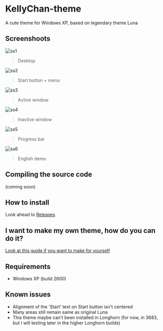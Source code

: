 # KellyChan-theme
A cute theme for Windows XP, based on legendary theme Luna

## Screenshoots
![ss1](https://cdn.discordapp.com/attachments/811803235617996803/901340101337030686/unknown.png)
> Desktop

![ss2](https://cdn.discordapp.com/attachments/811803235617996803/901341217835610112/unknown.png)
> Start button + menu

![ss3](https://cdn.discordapp.com/attachments/811803235617996803/901341920259891210/unknown.png)
> Active window

![ss4](https://cdn.discordapp.com/attachments/811803235617996803/901341506022031380/unknown.png)
> Inactive window

![ss5](https://cdn.discordapp.com/attachments/811803235617996803/901345002104422400/unknown.png)
> Progress bar

![ss6](https://cdn.discordapp.com/attachments/900933598763425822/901053498974691358/unknown.png)
> English demo

## Compiling the source code
(coming soon)

## How to install
Look ahead to [Releases](https://github.com/SamCool939/KellyChan-theme/releases)

## I want to make my own theme, how do you can do it?
[Look at this guide if you want to make for yourself](https://cdn.discordapp.com/attachments/758624777312141323/892313634984837120/1601229699581.png)

## Requirements
- Windows XP (build 2600)

## Known issues
- Alignment of the 'Start' text on Start button isn't centered
- Many areas still remain same as original Luna
- This theme maybe can't been installed in Longhorn (for now, in 3683, but I will testing later in the higher Longhorn builds)
